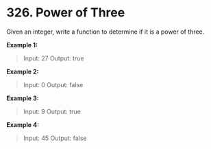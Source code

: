 # 326. Power of Three

Given an integer, write a function to determine if it is a power of three.

**Example 1:**
>Input: 27 
>Output: true

**Example 2:**
>Input: 0 
>Output: false

**Example 3:**
>Input: 9 
>Output: true

**Example 4:**
>Input: 45 
>Output: false